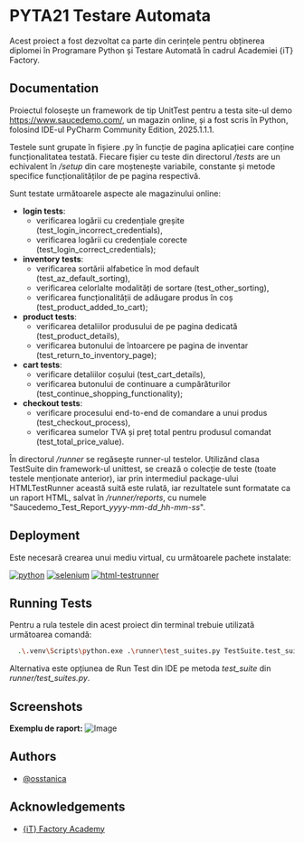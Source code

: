 # PYTA21 Testare Automata

Acest proiect a fost dezvoltat ca parte din cerințele pentru obținerea diplomei în Programare Python și Testare Automată în cadrul Academiei {iT} Factory. 


## Documentation
Proiectul folosește un framework de tip UnitTest pentru a testa site-ul demo https://www.saucedemo.com/, un magazin online, și a fost scris în Python, folosind IDE-ul PyCharm Community Edition, 2025.1.1.1.

Testele sunt grupate în fișiere .py în funcție de pagina aplicației care conține funcționalitatea testată. 
Fiecare fișier cu teste din directorul */tests* are un echivalent în */setup* din care moștenește variabile, constante și metode specifice funcționalităților de pe pagina respectivă.

Sunt testate următoarele aspecte ale magazinului online:

- **login tests**:  
  - verificarea logării cu credențiale greșite (test_login_incorrect_credentials), 
  - verificarea logării cu credențiale corecte (test_login_correct_credentials);
- **inventory tests**: 
  - verificarea sortării alfabetice în mod default (test_az_default_sorting), 
  - verificarea celorlalte modalități de sortare (test_other_sorting), 
  - verificarea funcționalității de adăugare produs în coș (test_product_added_to_cart);
- **product tests**: 
  - verificarea detaliilor produsului de pe pagina dedicată (test_product_details), 
  - verificarea butonului de întoarcere pe pagina de inventar (test_return_to_inventory_page);
- **cart tests**: 
  - verificare detaliilor coșului (test_cart_details), 
  - verificarea butonului de continuare a cumpărăturilor (test_continue_shopping_functionality);
- **checkout tests**: 
  - verificare procesului end-to-end de comandare a unui produs (test_checkout_process), 
  - verificarea sumelor TVA și preț total pentru produsul comandat (test_total_price_value).

În directorul */runner* se regăsește runner-ul testelor. 
Utilizând clasa TestSuite din framework-ul unittest, se crează o colecție de teste (toate testele menționate anterior), iar prin intermediul package-ului HTMLTestRunner această suită este rulată, iar rezultatele sunt formatate ca un raport HTML, salvat în */runner/reports*, cu numele "Saucedemo_Test_Report_*yyyy-mm-dd*_*hh-mm-ss*".

## Deployment


Este necesară crearea unui mediu virtual, cu următoarele pachete instalate: 

[![python](https://img.shields.io/badge/python-3.12.0-gree)](https://www.python.org/downloads/release/python-3120/)
[![selenium](https://img.shields.io/badge/selenium-4.33.0-gree)](https://pypi.org/project/selenium/)
[![html-testrunner](https://img.shields.io/badge/html--testrunner-1.2.1-gree)](https://pypi.org/project/html-testRunner/)


## Running Tests

Pentru a rula testele din acest proiect din terminal trebuie utilizată următoarea comandă: 

```bash
  .\.venv\Scripts\python.exe .\runner\test_suites.py TestSuite.test_suite
```

Alternativa este opțiunea de Run Test din IDE pe metoda *test_suite* din *runner/test_suites.py*.


## Screenshots

**Exemplu de raport:** 
![Image](https://github.com/user-attachments/assets/c529ea04-38ef-47be-bad7-748cf463282a)


## Authors

- [@osstanica](https://github.com/osstanica)


## Acknowledgements

 - [{iT} Factory Academy](https://www.itfactory.ro/)